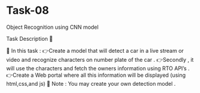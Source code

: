 # Task-08
Object Recognition using CNN model

Task Description 📄

📌 In this task :
👉Create a model that will detect a car in a live stream or video and recognize characters on number plate of the car .
👉Secondly , it will use the characters and fetch the owners information using RTO API’s .
👉Create a Web portal where all this information will be displayed (using html,css,and js)
📌 Note : You may create your own detection model .
